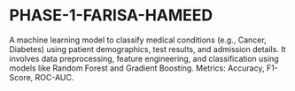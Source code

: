 # PHASE-1-FARISA-HAMEED
A machine learning model to classify medical conditions (e.g., Cancer, Diabetes) using patient demographics, test results, and admission details. It involves data preprocessing, feature engineering, and classification using models like Random Forest and Gradient Boosting. Metrics: Accuracy, F1-Score, ROC-AUC.
